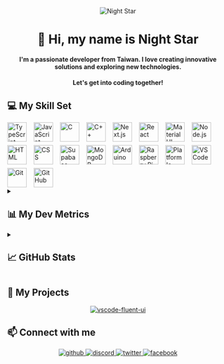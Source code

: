 <div align="center">
  <img src="https://user-images.githubusercontent.com/74038190/212750155-3ceddfbd-19d3-40a3-87af-8d329c8323c4.gif" alt="Night Star" />
</div>

<div align="center">
  <h1>👋 Hi, my name is Night Star</h1>
  <h4>
    I'm a passionate developer from Taiwan. I love creating innovative solutions and exploring new technologies.
  </h4>
  <h4>
    Let's get into coding together!
  </h4>
</div>

## 💻 My Skill Set

<div style="display: flex; flex-wrap: wrap; gap: 8px 16px; justify-content: left;">
  <img src="https://skillicons.dev/icons?i=typescript" height="44" alt="TypeScript" /> <img src="https://skillicons.dev/icons?i=javascript" height="44" alt="JavaScript" /> <img src="https://skillicons.dev/icons?i=c" height="44" alt="C" /> <img src="https://skillicons.dev/icons?i=cpp" height="44" alt="C++" />
  <img src="https://skillicons.dev/icons?i=nextjs" height="44" alt="Next.js" /> <img src="https://skillicons.dev/icons?i=react" height="44" alt="React" /> <img src="https://skillicons.dev/icons?i=materialui" height="44" alt="Material UI" /> <img src="https://skillicons.dev/icons?i=nodejs" height="44" alt="Node.js" /> <img src="https://skillicons.dev/icons?i=html" height="44" alt="HTML" /> <img src="https://skillicons.dev/icons?i=css" height="44" alt="CSS" />
  <img src="https://skillicons.dev/icons?i=supabase" height="44" alt="Supabase" /> <img src="https://skillicons.dev/icons?i=mongodb" height="44" alt="MongoDB" />
  <img src="https://skillicons.dev/icons?i=arduino" height="44" alt="Arduino" /> <img src="https://skillicons.dev/icons?i=raspberrypi" height="44" alt="Raspberry Pi" /> <img src="https://static-00.iconduck.com/assets.00/platformio-icon-128x128-j7bbkjsj.png" height="44" alt="Platform Io" />
  <img src="https://skillicons.dev/icons?i=vscode" height="44" alt="VS Code" /> <img src="https://skillicons.dev/icons?i=git" height="44" alt="Git" /> <img src="https://skillicons.dev/icons?i=github" height="44" alt="GitHub" />
</div>

<details><summary><h2>📊 My Dev Metrics</h2></summary>

<!--START_SECTION:waka-->
![Code Time](http://img.shields.io/badge/Code%20Time-579%20hrs%2027%20mins-blue)

![Profile Views](http://img.shields.io/badge/Profile%20Views-2-blue)

**🐱 My GitHub Data** 

> 📦 138.9 kB Used in GitHub's Storage 
 > 
> 🏆 17 Contributions in the Year 2025
 > 
> 💼 Opted to Hire
 > 
> 📜 7 Public Repositories 
 > 
> 🔑 33 Private Repositories 
 > 
**I'm an Early 🐤** 

```text
🌞 Morning                1286 commits        ████░░░░░░░░░░░░░░░░░░░░░   17.21 % 
🌆 Daytime                2916 commits        ██████████░░░░░░░░░░░░░░░   39.02 % 
🌃 Evening                2725 commits        █████████░░░░░░░░░░░░░░░░   36.46 % 
🌙 Night                  546 commits         ██░░░░░░░░░░░░░░░░░░░░░░░   07.31 % 
```
📅 **I'm Most Productive on Monday** 

```text
Monday                   1523 commits        █████░░░░░░░░░░░░░░░░░░░░   20.38 % 
Tuesday                  1033 commits        ███░░░░░░░░░░░░░░░░░░░░░░   13.82 % 
Wednesday                1207 commits        ████░░░░░░░░░░░░░░░░░░░░░   16.15 % 
Thursday                 1101 commits        ████░░░░░░░░░░░░░░░░░░░░░   14.73 % 
Friday                   1275 commits        ████░░░░░░░░░░░░░░░░░░░░░   17.06 % 
Saturday                 763 commits         ███░░░░░░░░░░░░░░░░░░░░░░   10.21 % 
Sunday                   571 commits         ██░░░░░░░░░░░░░░░░░░░░░░░   07.64 % 
```


📊 **This Week I Spent My Time On** 

```text
🕑︎ Time Zone: Asia/Taipei

💬 Programming Languages: 
CSS                      5 hrs 8 mins        ██████░░░░░░░░░░░░░░░░░░░   24.68 % 
C#                       4 hrs 6 mins        █████░░░░░░░░░░░░░░░░░░░░   19.68 % 
HTML                     3 hrs 46 mins       █████░░░░░░░░░░░░░░░░░░░░   18.09 % 
YAML                     2 hrs 37 mins       ███░░░░░░░░░░░░░░░░░░░░░░   12.57 % 
TypeScript               2 hrs 13 mins       ███░░░░░░░░░░░░░░░░░░░░░░   10.67 % 

🔥 Editors: 
VS Code                  19 hrs 1 min        ███████████████████████░░   91.27 % 
Visual Studio            1 hr 49 mins        ██░░░░░░░░░░░░░░░░░░░░░░░   08.73 % 

🐱‍💻 Projects: 
vscode-fluent-ui         7 hrs 56 mins       ██████████░░░░░░░░░░░░░░░   38.09 % 
Recipe-Web               5 hrs 23 mins       ██████░░░░░░░░░░░░░░░░░░░   25.87 % 
ChatApp                  4 hrs 41 mins       ██████░░░░░░░░░░░░░░░░░░░   22.52 % 
NKUST-FILab              1 hr 51 mins        ██░░░░░░░░░░░░░░░░░░░░░░░   08.93 % 
PowerShell               28 mins             █░░░░░░░░░░░░░░░░░░░░░░░░   02.31 % 

💻 Operating System: 
Windows                  20 hrs 50 mins      █████████████████████████   100.00 % 
```


 Last Updated on 08/01/2025 16:29:29 UTC
<!--END_SECTION:waka-->
</details>

<details><summary><h2>📈 GitHub Stats</h2></summary>
<div align="center" style="display: flex; flex-wrap: wrap; gap: 8px; justify-content: center;">
  <img src="https://github-readme-stats.vercel.app/api?username=night-star04&show_icons=true&locale=en&theme=github_dark_dimmed&hide_border=true&count_private=true" alt="night-star04"  />
  <img src="https://github-readme-stats.vercel.app/api/top-langs?username=night-star04&show_icons=true&locale=en&layout=compact&theme=github_dark_dimmed&hide_border=true" alt="night-star04"  />
</div>
<div align="center">
  <img align="center" src="https://github-readme-streak-stats.herokuapp.com/?user=night-star04&theme=github_dark_dimmed&hide_border=true" alt="night-star04" />
</div>
<div align="center">
  <img align="center" src="https://github-profile-trophy.vercel.app/?username=night-star04&no-bg=true&no-frame=true&margin-w=5&column=-1&theme=dark_lover" alt="night-star04" />
</div>
</details>

## 🚀 My Projects

<div align="center">
  <a href="https://github.com/Night-Star04/vscode-fluent-ui">
    <img align="center" src="https://github-readme-stats.vercel.app/api/pin/?username=night-star04&repo=vscode-fluent-ui&theme=github_dark_dimmed&hide_border=true" alt="vscode-fluent-ui" />
  </a>
</div>

## 📫 Connect with me

<div align="center">
  <a href="https://github.com/Night-Star04" target="_blank">
    <img src=https://img.shields.io/badge/github-%2324292e.svg?&style=for-the-badge&logo=github&logoColor=white alt=github style="margin-bottom: 5px;" />
  </a>
  <a href="https://discordapp.com/users/400275443854344192" target="_blank">
    <img src=https://img.shields.io/badge/Discord-%2324292e.svg?&style=for-the-badge&logo=discord&logoColor=white alt=discord style="margin-bottom: 5px;" />
  </a>
  <a href="https://twitter.com/nights_star_" target="_blank">
    <img src=https://img.shields.io/badge/Twitter-%2324292e.svg?&style=for-the-badge&logo=x&logoColor=white alt=twitter style="margin-bottom: 5px;" />
  </a>
  <a href="https://www.facebook.com/hungwei406" target="_blank">
    <img src=https://img.shields.io/badge/Facebook-%2324292e.svg?&style=for-the-badge&logo=facebook&logoColor=white alt=facebook style="margin-bottom: 5px;" />
  </a>
</div>
